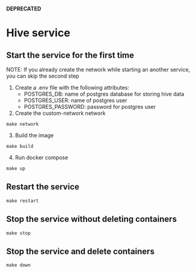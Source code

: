 **DEPRECATED**

# Hive service 
## Start the service for the first time
NOTE: If you already create the network while starting an another service, you can skip the second step
1. Create a .env file with the following attributes: 
	- POSTGRES_DB: name of postgres database for storing hive data
	- POSTGRES_USER: name of postgres user 
	- POSTGRES_PASSWORD: password for postgres user
2. Create the custom-network network
```
make network
```
3. Build the image 
```
make build
```
4. Run docker compose
```
make up
```

## Restart the service
```
make restart
```
## Stop the service without deleting containers
```
make stop
```
## Stop the service and delete containers
```
make down
```


